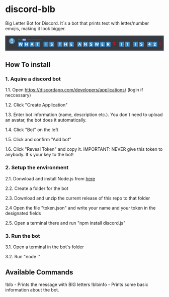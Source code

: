 # discord-blb
Big Letter Bot for Discord.
It´s a bot that prints text with letter/number emojis, making it look bigger.

![BLB example](https://github.com/42LoCo42/discord-blb/blob/master/example.png)

## How To install
### 1. Aquire a discord bot
1.1. Open https://discordapp.com/developers/applications/ (login if neccessary)

1.2. Click "Create Application"

1.3. Enter bot information (name, description etc.). You don´t need to upload an avatar, the bot does it automatically.

1.4. Click "Bot" on the left

1.5. Click and confirm "Add bot"

1.6. Click "Reveal Token" and copy it. IMPORTANT: NEVER give this token to anybody. It´s your key to the bot!

### 2. Setup the environment
2.1. Donwload and install Node.js from [here](https://nodejs.org/en/download/ "Node.js download")

2.2. Create a folder for the bot

2.3. Download and unzip the current release of this repo to that folder

2.4 Open the file "token.json" and write your name and your token in the designated fields

2.5. Open a terminal there and run "npm install discord.js"

### 3. Run the bot
3.1. Open a terminal in the bot´s folder

3.2. Run "node ."

## Available Commands
!blb <message> - Prints the message with BIG letters
!blbinfo - Prints some basic information about the bot.
